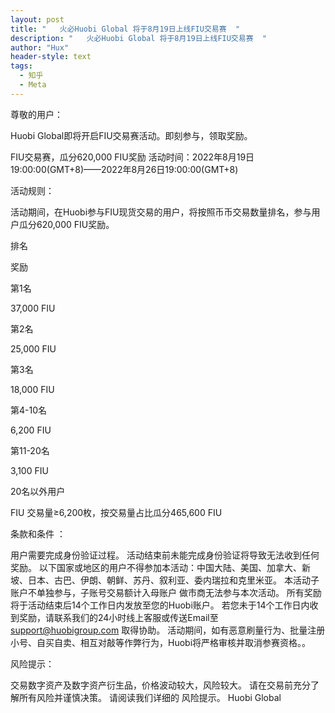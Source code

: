 ```yaml
---
layout: post
title: "   火必Huobi Global 将于8月19日上线FIU交易赛  "
description: "   火必Huobi Global 将于8月19日上线FIU交易赛  "
author: "Hux"
header-style: text
tags:
  - 知乎
  - Meta
---
```

尊敬的用户：

Huobi Global即将开启FIU交易赛活动。即刻参与，领取奖励。

FIU交易赛，瓜分620,000 FIU奖励
活动时间：2022年8月19日19:00:00(GMT+8)——2022年8月26日19:00:00(GMT+8)

活动规则：

活动期间，在Huobi参与FIU现货交易的用户，将按照币币交易数量排名，参与用户瓜分620,000 FIU奖励。

 

排名

奖励

第1名

37,000 FIU

第2名

25,000 FIU

第3名

18,000 FIU

第4-10名

6,200 FIU ‬

第11-20名

3,100 FIU ‬‬

20名以外用户

FIU 交易量≥6,200枚，按交易量占比瓜分465,600 FIU

 

条款和条件 ：

用户需要完成身份验证过程。 活动结束前未能完成身份验证将导致无法收到任何奖励。
以下国家或地区的用户不得参加本活动：中国大陆、美国、加拿大、新坡、日本、古巴、伊朗、朝鲜、苏丹、叙利亚、委内瑞拉和克里米亚。
本活动子账户不单独参与，子账号交易额计入母账户
做市商无法参与本次活动。
所有奖励将于活动结束后14个工作日内发放至您的Huobi账户。 若您未于14个工作日内收到奖励，请联系我们的24小时线上客服或传送Email至 support@huobigroup.com 取得协助。
活动期间，如有恶意刷量行为、批量注册小号、自买自卖、相互对敲等作弊行为，Huobi将严格审核并取消参赛资格。。
 

风险提示：

交易数字资产及数字资产衍生品，价格波动较大，风险较大。 请在交易前充分了解所有风险并谨慎决策。 请阅读我们详细的 风险提示。
Huobi Global
